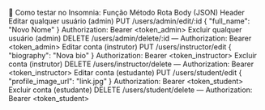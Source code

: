 🧠 Como testar no Insomnia:
Função	Método	Rota	Body (JSON)	Header
Editar qualquer usuário (admin)	PUT	/users/admin/edit/:id	{ "full_name": "Novo Nome" }	Authorization: Bearer <token_admin>
Excluir qualquer usuário (admin)	DELETE	/users/admin/delete/:id	—	Authorization: Bearer <token_admin>
Editar conta (instrutor)	PUT	/users/instructor/edit	{ "biography": "Nova bio" }	Authorization: Bearer <token_instructor>
Excluir conta (instrutor)	DELETE	/users/instructor/delete	—	Authorization: Bearer <token_instructor>
Editar conta (estudante)	PUT	/users/student/edit	{ "profile_image_url": "link.jpg" }	Authorization: Bearer <token_student>
Excluir conta (estudante)	DELETE	/users/student/delete	—	Authorization: Bearer <token_student>